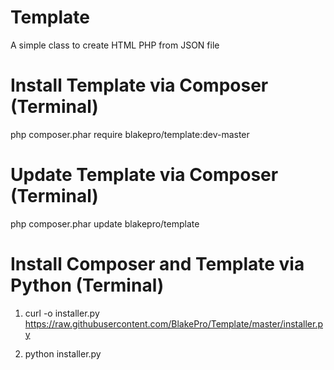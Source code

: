 # Template

A simple class to create HTML PHP from JSON file

# Install Template via Composer (Terminal)

php composer.phar require blakepro/template:dev-master

# Update Template via Composer (Terminal)

php composer.phar update blakepro/template

# Install Composer and Template via Python (Terminal)

1) curl -o installer.py https://raw.githubusercontent.com/BlakePro/Template/master/installer.py

2) python installer.py
